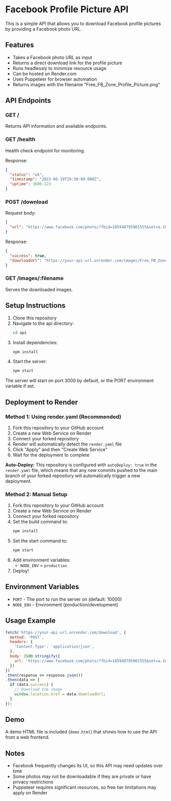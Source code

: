 # Facebook Profile Picture API

This is a simple API that allows you to download Facebook profile pictures by providing a Facebook photo URL.

## Features

- Takes a Facebook photo URL as input
- Returns a direct download link for the profile picture
- Runs headlessly to minimize resource usage
- Can be hosted on Render.com
- Uses Puppeteer for browser automation
- Returns images with the filename "Free_FB_Zone_Profile_Picture.png"

## API Endpoints

### GET /

Returns API information and available endpoints.

### GET /health

Health check endpoint for monitoring.

Response:
```json
{
  "status": "ok",
  "timestamp": "2023-08-19T10:30:00.000Z",
  "uptime": 3600.123
}
```

### POST /download

Request body:
```json
{
  "url": "https://www.facebook.com/photo/?fbid=105948795901555&set=a.105948809234887"
}
```

Response:
```json
{
  "success": true,
  "downloadUrl": "https://your-api-url.onrender.com/images/Free_FB_Zone_Profile_Picture.png"
}
```

### GET /images/:filename

Serves the downloaded images.

## Setup Instructions

1. Clone this repository
2. Navigate to the api directory:
   ```bash
   cd api
   ```
3. Install dependencies:
   ```bash
   npm install
   ```
4. Start the server:
   ```bash
   npm start
   ```

The server will start on port 3000 by default, or the PORT environment variable if set.

## Deployment to Render

### Method 1: Using render.yaml (Recommended)

1. Fork this repository to your GitHub account
2. Create a new Web Service on Render
3. Connect your forked repository
4. Render will automatically detect the `render.yaml` file
5. Click "Apply" and then "Create Web Service"
6. Wait for the deployment to complete

**Auto-Deploy:** This repository is configured with `autoDeploy: true` in the `render.yaml` file, which means that any new commits pushed to the main branch of your forked repository will automatically trigger a new deployment.

### Method 2: Manual Setup

1. Fork this repository to your GitHub account
2. Create a new Web Service on Render
3. Connect your forked repository
4. Set the build command to:
   ```bash
   npm install
   ```
5. Set the start command to:
   ```bash
   npm start
   ```
6. Add environment variables:
   - `NODE_ENV` = `production`
7. Deploy!

## Environment Variables

- `PORT` - The port to run the server on (default: 10000)
- `NODE_ENV` - Environment (production/development)

## Usage Example

```javascript
fetch('https://your-api-url.onrender.com/download', {
  method: 'POST',
  headers: {
    'Content-Type': 'application/json',
  },
  body: JSON.stringify({
    url: 'https://www.facebook.com/photo/?fbid=105948795901555&set=a.105948809234887'
  })
})
.then(response => response.json())
.then(data => {
  if (data.success) {
    // Download the image
    window.location.href = data.downloadUrl;
  }
});
```

## Demo

A demo HTML file is included (`demo.html`) that shows how to use the API from a web frontend.

## Notes

- Facebook frequently changes its UI, so this API may need updates over time
- Some photos may not be downloadable if they are private or have privacy restrictions
- Puppeteer requires significant resources, so free tier limitations may apply on Render